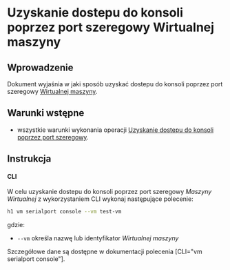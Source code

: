 # Uzyskanie dostepu do konsoli poprzez port szeregowy Wirtualnej maszyny

## Wprowadzenie

Dokument wyjaśnia w jaki sposób uzyskać dostepu do konsoli poprzez port szeregowy [Wirtualnej maszyny](/resource/compute/virtual-machine.md).

## Warunki wstępne

* wszystkie warunki wykonania operacji [Uzyskanie dostepu do konsoli poprzez port szeregowy](/resource/compute/virtual-machine.md#uzyskanie-dostepu-do-konsoli-poprzez-port-szeregowy).

## Instrukcja

#### CLI

W celu uzyskanie dostepu do konsoli poprzez port szeregowy *Maszyny Wirtualnej* z wykorzystaniem CLI wykonaj następujące polecenie:

```bash
h1 vm serialport console --vm test-vm
```

gdzie:

 * ```--vm``` określa nazwę lub identyfikator *Wirtualnej maszyny*

Szczegółowe dane są dostępne w dokumentacji polecenia [CLI="vm serialport console"].